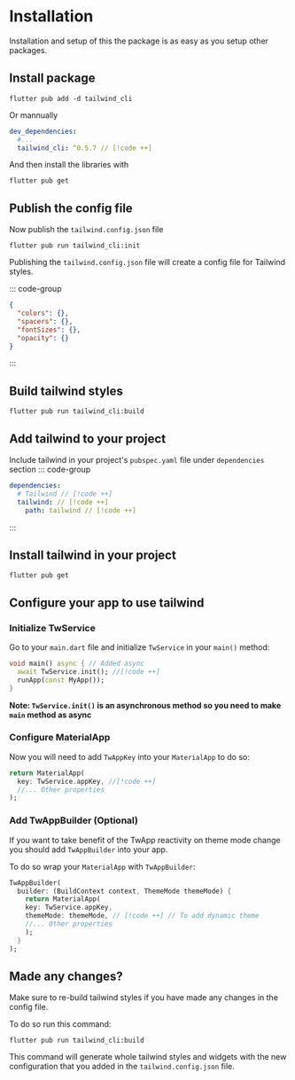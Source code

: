 # Installation

Installation and setup of this the package is as easy as you setup other packages.

## Install package

```shell
flutter pub add -d tailwind_cli
```

Or mannually

```yaml
dev_dependencies:
  #...
  tailwind_cli: ^0.5.7 // [!code ++]
```

And then install the libraries with

```shell
flutter pub get
```

## Publish the config file

Now publish the `tailwind.config.json` file

```shell
flutter pub run tailwind_cli:init
```

Publishing the `tailwind.config.json` file will create a config file for Tailwind styles.

::: code-group

```json [tailwind.config.json]
{
  "colors": {},
  "spacers": {},
  "fontSizes": {},
  "opacity": {}
}
```

:::

## Build tailwind styles

```shell
flutter pub run tailwind_cli:build
```

## Add tailwind to your project

Include tailwind in your project's `pubspec.yaml` file under `dependencies` section
::: code-group

```yaml [pubspec.yaml]
dependencies:
  # Tailwind // [!code ++]
  tailwind: // [!code ++]
    path: tailwind // [!code ++]
```

:::

## Install tailwind in your project

```shell
flutter pub get
```

## Configure your app to use tailwind

### Initialize TwService
Go to your `main.dart` file and initialize `TwService` in your `main()` method:
```dart
void main() async { // Added async
  await TwService.init(); //[!code ++]
  runApp(const MyApp());
}
```
**Note: `TwService.init()` is an asynchronous method so you need to make `main` method as async** 
 
### Configure MaterialApp
Now you will need to add `TwAppKey` into your `MaterialApp` to do so:
```dart
return MaterialApp(
  key: TwService.appKey, //[!code ++]
  //... Other properties
);
```

### Add TwAppBuilder (Optional)

If you want to take benefit of the TwApp reactivity on theme mode change you should add `TwAppBuilder` into your app.

To do so wrap your `MaterialApp` with `TwAppBuilder`:
```dart
TwAppBuilder(
  builder: (BuildContext context, ThemeMode themeMode) {
    return MaterialApp(
    key: TwService.appKey,
    themeMode: themeMode, // [!code ++] // To add dynamic theme
    //... Other properties
    );
  }
);
```

## Made any changes?

Make sure to re-build tailwind styles if you have made any changes in the config file.

To do so run this command:

```shell
flutter pub run tailwind_cli:build
```

This command will generate whole tailwind styles and widgets with the new configuration that you added in the `tailwind.config.json` file.
